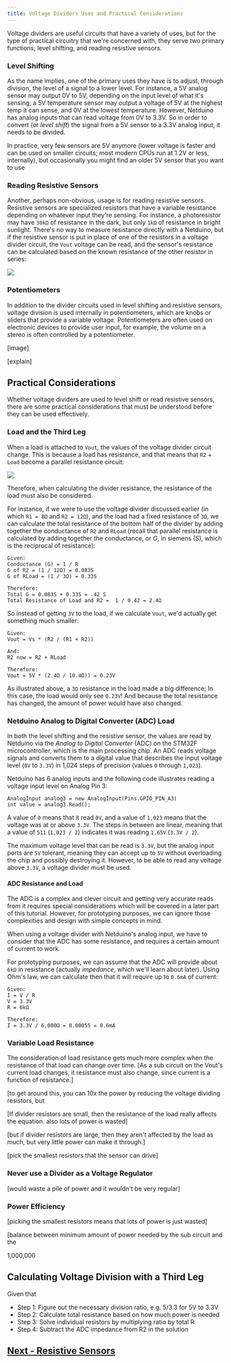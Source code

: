 ```yaml
---
title: Voltage Dividers Uses and Practical Considerations
---
```


Voltage dividers are useful circuits that have a variety of uses, but for the type of practical circuitry that we're concerned with, they serve two primary functions; level shifting, and reading resistive sensors.

### Level Shifting

As the name implies, one of the primary uses they have is to adjust, through division, the level of a signal to a lower level. For instance, a 5V analog sensor may output 0V to 5V, depending on the input level of what it's sensing; a 5V temperature sensor may output a voltage of 5V at the highest temp it can sense, and 0V at the lowest temperature. However, Netduino has analog inputs that can read voltage from 0V to 3.3V. So in order to convert (or _level shift_) the signal from a 5V sensor to a 3.3V analog input, it needs to be divided. 

In practice, very few sensors are 5V anymore (lower voltage is faster and can be used on smaller circuits; most modern CPUs run at 1.2V or less, internally), but occasionally you might find an older 5V sensor that you want to use

### Reading Resistive Sensors

Another, perhaps non-obvious, usage is for reading resistive sensors. Resistive sensors are specialized resistors that have a variable resistance depending on whatever input they're sensing. For instance, a photoresistor may have `30kΩ` of resistance in the dark, but only `1kΩ` of resistance in bright sunlight. There's no way to measure resistance directly with a Netduino, but if the resistive sensor is put in place of one of the resistors in a voltage divider circuit, the `Vout` voltage can be read, and the sensor's resistance can be calculated based on the known resistance of the other resistor in series:

![](../Resistive_Sensor_Circuit.svg)

### Potentiometers

In addition to the divider circuits used in level shifting and resistive sensors, voltage division is used internally in potentiometers, which are knobs or sliders that provide a variable voltage. Potentiometers are often used on electronic devices to provide user input, for example, the volume on a stereo is often controlled by a potentiometer.

[image]

[explain]

## Practical Considerations

Whether voltage dividers are used to level shift or read resistive sensors, there are some practical considerations that must be understood before they can be used effectively.

### Load and the Third Leg

When a load is attached to `Vout`, the values of the voltage divider circuit change. This is because a load has resistance, and that means that `R2` + `Load` become a parallel resistance circuit:

![](../Voltage_Divider_Third_Leg.svg)

Therefore, when calculating the divider resistance, the resistance of the load must also be considered.

For instance, if we were to use the voltage divider discussed earlier (in which `R1 = 8Ω` and `R2 = 12Ω`), and the load had a fixed resistance of `3Ω`, we can calculate the total resistance of the bottom half of the divider by adding together the conductance of `R2` and `RLoad` (recall that parallel resistance is calculated by adding together the conductance, or _G_, in siemens (S), which is the reciprocal of resistance): 

```
Given: 
Conductance (G) = 1 / R
G of R2 = (1 / 12Ω) = 0.083S
G of RLoad = (1 / 3Ω) = 0.33S

Therefore:
Total G = 0.083S + 0.33S = .42 S
Total Resistance of Load and R2 =  1 / 0.42 = 2.4Ω
```

So instead of getting `3V` to the load, if we calculate `Vout`, we'd actually get something much smaller:

```
Given:
Vout = Vs * (R2 / (R1 + R2))

And:
R2 now = R2 + RLoad

Therefore:
Vout = 5V * (2.4Ω / 10.4Ω)) = 0.23V
```

As illustrated above, a `3Ω` resistance in the load made a big difference; In this case, the load would only see `0.23V`! And because the total resistance has changed, the amount of power would have also changed.


### Netduino Analog to Digital Converter (ADC) Load

In both the level shifting and the resistive sensor, the values are read by Netduino via the _Analog to Digital Converter_ (ADC) on the STM32F microcontroller, which is the main processing chip. An ADC reads voltage signals and converts them to a digital value that describes the input voltage level (`0V` to `3.3V`) in 1,024 steps of precision (values `0` through `1,023`).

Netduino has 6 analog inputs and the following code illustrates reading a voltage input level on Analog Pin 3: 

```
AnalogInput analog3 = new AnalogInput(Pins.GPIO_PIN_A3)
int value = analog3.Read();
```

A value of `0` means that it read `0V`, and a value of `1,023` means that the voltage was at or above `3.3V`. The steps in between are linear, meaning that a value of `511` (`1,023 / 2`) indicates it was reading `1.65V` (`3.3V / 2`).

The maximum voltage level that can be read is `3.3V`, but the analog input ports are `5V` tolerant, meaning they can accept up to `5V` without overloading the chip and possibly destroying it. However, to be able to read any voltage above `3.3V`, a voltage divider must be used.

#### ADC Resistance and Load

The ADC is a complex and clever circuit and getting very accurate reads from it requires special considerations which will be covered in a later part of this tutorial. However, for prototyping purposes, we can ignore those complexities and design with simple concepts in mind.

When using a voltage divider with Netduino's analog input, we have to consider that the ADC has some resistance, and requires a certain amount of current to work.

For prototyping purposes, we can assume that the ADC will provide about `6kΩ` in resistance (actually _impedance_, which we'll learn about later). Using Ohm's law, we can calculate then that it will require up to `0.6mA` of current:

```
Given:
I = V / R
V = 3.3V
R = 6kΩ

Therefore:
I = 3.3V / 6,000Ω = 0.00055 = 0.6mA
```

### Variable Load Resistance

The consideration of load resistance gets much more complex when the resistance of that load can change over time. [As a sub circuit on the Vout's current load changes, it resistance must also change, since current is a function of resistance.]

[to get around this, you can 10x the power by reducing the voltage dividing resistors, but 

[If divider resistors are small, then the resistance of the load really affects the equation. also lots of power is wasted]

[but if divider resistors are large, then they aren't affected by the load as much, but very little power can make it through.]

[pick the smallest resistors that the sensor can drive]

### Never use a Divider as a Voltage Regulator

[would waste a pile of power and it wouldn't be very regular]


### Power Efficiency

[picking the smallest resistors means that lots of power is just wasted]

[balance between minimum amount of power needed by the sub circuit and the 

1,000,000


## Calculating Voltage Division with a Third Leg

Given that 

* Step 1: Figure out the necessary division ratio, e.g. 5/3.3 for 5V to 3.3V
* Step 2: Calculate total resistance based on how much power is needed
* Step 3: Solve individual resistors by multiplying ratio by total R
* Step 4: Subtract the ADC impedance from R2 in the solution




## [Next - Resistive Sensors](../Resistive_Sensors)

<br/>